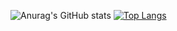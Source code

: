 ![Anurag's GitHub stats](https://github-readme-stats.vercel.app/api?username=ttaho&show_icons=true&theme=compact)
[![Top Langs](https://github-readme-stats.vercel.app/api/top-langs/?username=ttaho&layout=compact)](https://github.com/ttaho/github-readme-stats)

<!--
**ttaho/ttaho** is a ✨ _special_ ✨ repository because its `README.md` (this file) appears on your GitHub profile.

Here are some ideas to get you started:

- 🔭 I’m currently working on ...
- 🌱 I’m currently learning ...
- 👯 I’m looking to collaborate on ...
- 🤔 I’m looking for help with ...
- 💬 Ask me about ...
- 📫 How to reach me: ...
- 😄 Pronouns: ...
- ⚡ Fun fact: ...
-->
